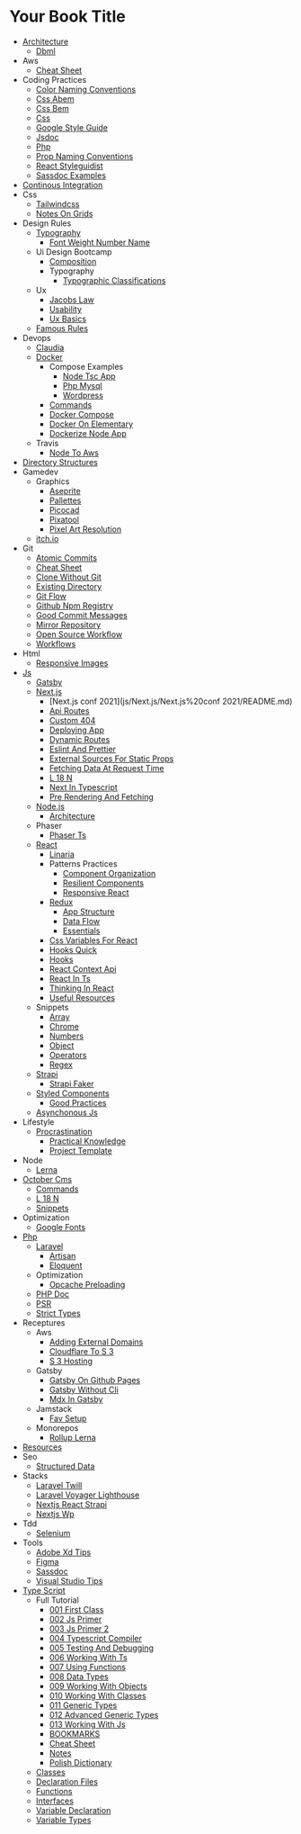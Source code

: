 # Your Book Title

- [Architecture](architecture/README.md)
  * [Dbml](architecture/dbml.md)
- Aws
  * [Cheat Sheet](aws/cheat-sheet.md)
- Coding Practices
  * [Color Naming Conventions](coding-practices/color-naming-conventions.md)
  * [Css Abem](coding-practices/css-abem.md)
  * [Css Bem](coding-practices/css-bem.md)
  * [Css](coding-practices/css.md)
  * [Google Style Guide](coding-practices/google-style-guide.md)
  * [Jsdoc](coding-practices/jsdoc.md)
  * [Php](coding-practices/php.md)
  * [Prop Naming Conventions](coding-practices/prop-naming-conventions.md)
  * [React Styleguidist](coding-practices/react-styleguidist.md)
  * [Sassdoc Examples](coding-practices/sassdoc-examples.md)
- [Continous Integration](continous-integration/README.md)
- Css
  - [Tailwindcss](css/tailwindcss/README.md)
  * [Notes On Grids](css/notes-on-grids.md)
- Design Rules
  - [Typography](design-rules/typography/typography.md)
    * [Font Weight Number Name](design-rules/typography/font-weight-number-name.md)
  - Ui Design Bootcamp
    - [Composition](design-rules/ui-design-bootcamp/composition/composition.md)
    - Typography
      * [Typographic Classifications](design-rules/ui-design-bootcamp/typography/typographic-classifications.md)
  - Ux
    * [Jacobs Law](design-rules/ux/jacobs-law.md)
    * [Usability](design-rules/ux/usability.md)
    * [Ux Basics](design-rules/ux/ux-basics.md)
  * [Famous Rules](design-rules/famous-rules.md)
- Devops
  - [Claudia](devops/claudia/README.md)
  - [Docker](devops/docker/README.md)
    - Compose Examples
      * [Node Tsc App](devops/docker/compose-examples/node-tsc-app.md)
      * [Php Mysql](devops/docker/compose-examples/php-mysql.md)
      * [Wordpress](devops/docker/compose-examples/wordpress.md)
    * [Commands](devops/docker/commands.md)
    * [Docker Compose](devops/docker/docker-compose.md)
    * [Docker On Elementary](devops/docker/docker-on-elementary.md)
    * [Dockerize Node App](devops/docker/dockerize-node-app.md)
  - Travis
    * [Node To Aws](devops/travis/node-to-aws.md)
- [Directory Structures](directory-structures/README.md)
- Gamedev
  - Graphics
    * [Aseprite](gamedev/graphics/aseprite.md)
    * [Pallettes](gamedev/graphics/pallettes.md)
    * [Picocad](gamedev/graphics/picocad.md)
    * [Pixatool](gamedev/graphics/pixatool.md)
    * [Pixel Art Resolution](gamedev/graphics/pixel-art-resolution.md)
  - [itch.io](gamedev/itch.io/README.md)
- Git
  * [Atomic Commits](git/atomic-commits.md)
  * [Cheat Sheet](git/cheat-sheet.md)
  * [Clone Without Git](git/clone-without-git.md)
  * [Existing Directory](git/existing-directory.md)
  * [Git Flow](git/git-flow.md)
  * [Github Npm Registry](git/github-npm-registry.md)
  * [Good Commit Messages](git/good-commit-messages.md)
  * [Mirror Repository](git/mirror-repository.md)
  * [Open Source Workflow](git/open-source-workflow.md)
  * [Workflows](git/workflows.md)
- Html
  * [Responsive Images](html/responsive-images.md)
- [Js](js/README.md)
  - [Gatsby](js/Gatsby/README.md)
  - [Next.js](js/Next.js/README.md)
    - [Next.js conf 2021](js/Next.js/Next.js%20conf 2021/README.md)
    * [Api Routes](js/Next.js/api-routes.md)
    * [Custom 404](js/Next.js/custom-404.md)
    * [Deploying App](js/Next.js/deploying-app.md)
    * [Dynamic Routes](js/Next.js/dynamic-routes.md)
    * [Eslint And Prettier](js/Next.js/eslint-and-prettier.md)
    * [External Sources For Static Props](js/Next.js/external-sources-for-static-props.md)
    * [Fetching Data At Request Time](js/Next.js/fetching-data-at-request-time.md)
    * [L 18 N](js/Next.js/l18n.md)
    * [Next In Typescript](js/Next.js/next-in-typescript.md)
    * [Pre Rendering And Fetching](js/Next.js/pre-rendering-and-fetching.md)
  - [Node.js](js/Node.js/README.md)
    * [Architecture](js/Node.js/architecture.md)
  - Phaser
    * [Phaser Ts](js/Phaser/phaser-ts.md)
  - [React](js/React/README.md)
    - [Linaria](js/React/Linaria/README.md)
    - Patterns Practices
      * [Component Organization](js/React/patterns-practices/component-organization.md)
      * [Resilient Components](js/React/patterns-practices/resilient-components.md)
      * [Responsive React](js/React/patterns-practices/responsive-react.md)
    - [Redux](js/React/Redux/README.md)
      * [App Structure](js/React/Redux/app-structure.md)
      * [Data Flow](js/React/Redux/data-flow.md)
      * [Essentials](js/React/Redux/essentials.md)
    * [Css Variables For React](js/React/css-variables-for-react.md)
    * [Hooks Quick](js/React/hooks-quick.md)
    * [Hooks](js/React/hooks.md)
    * [React Context Api](js/React/react-context-api.md)
    * [React In Ts](js/React/react-in-ts.md)
    * [Thinking In React](js/React/thinking-in-react.md)
    * [Useful Resources](js/React/useful-resources.md)
  - Snippets
    * [Array](js/snippets/array.md)
    * [Chrome](js/snippets/chrome.md)
    * [Numbers](js/snippets/numbers.md)
    * [Object](js/snippets/object.md)
    * [Operators](js/snippets/operators.md)
    * [Regex](js/snippets/regex.md)
  - [Strapi](js/Strapi/README.md)
    * [Strapi Faker](js/Strapi/strapi-faker.md)
  - [Styled Components](js/styled-components/README.md)
    * [Good Practices](js/styled-components/good-practices.md)
  * [Asynchonous Js](js/asynchonous-js.md)
- Lifestyle
  - [Procrastination](lifestyle/procrastination/README.md)
    * [Practical Knowledge](lifestyle/procrastination/practical-knowledge.md)
    * [Project Template](lifestyle/procrastination/project-template.md)
- Node
  * [Lerna](node/lerna.md)
- [October Cms](october-cms/README.md)
  * [Commands](october-cms/commands.md)
  * [L 18 N](october-cms/l18n.md)
  * [Snippets](october-cms/snippets.md)
- Optimization
  * [Google Fonts](optimization/google-fonts.md)
- [Php](php/README.md)
  - [Laravel](php/laravel/README.md)
    * [Artisan](php/laravel/artisan.md)
    * [Eloquent](php/laravel/eloquent.md)
  - Optimization
    * [Opcache Preloading](php/optimization/opcache-preloading.md)
  * [PHP Doc](php/PHPDoc.md)
  * [PSR](php/PSR.md)
  * [Strict Types](php/Strict-types.md)
- Receptures
  - Aws
    * [Adding External Domains](receptures/aws/adding-external-domains.md)
    * [Cloudflare To S 3](receptures/aws/cloudflare-to-s3.md)
    * [S 3 Hosting](receptures/aws/s3-hosting.md)
  - Gatsby
    * [Gatsby On Github Pages](receptures/Gatsby/gatsby-on-github-pages.md)
    * [Gatsby Without Cli](receptures/Gatsby/gatsby-without-cli.md)
    * [Mdx In Gatsby](receptures/Gatsby/mdx-in-gatsby.md)
  - Jamstack
    * [Fav Setup](receptures/jamstack/fav-setup.md)
  - Monorepos
    * [Rollup Lerna](receptures/monorepos/rollup-lerna.md)
- [Resources](resources/README.md)
- Seo
  * [Structured Data](seo/structured-data.md)
- Stacks
  * [Laravel Twill](stacks/laravel-twill.md)
  * [Laravel Voyager Lighthouse](stacks/laravel-voyager-lighthouse.md)
  * [Nextjs React Strapi](stacks/nextjs-react-strapi.md)
  * [Nextjs Wp](stacks/nextjs-wp.md)
- Tdd
  - [Selenium](tdd/selenium/README.md)
- Tools
  * [Adobe Xd Tips](tools/adobe-xd-tips.md)
  * [Figma](tools/figma.md)
  * [Sassdoc](tools/sassdoc.md)
  * [Visual Studio Tips](tools/visual-studio-tips.md)
- [Type Script](type-script/README.md)
  - Full Tutorial
    * [001 First Class](type-script/full-tutorial/001-first-class.md)
    * [002 Js Primer](type-script/full-tutorial/002-js-primer.md)
    * [003 Js Primer 2](type-script/full-tutorial/003-js-primer-2.md)
    * [004 Typescript Compiler](type-script/full-tutorial/004-typescript-compiler.md)
    * [005 Testing And Debugging](type-script/full-tutorial/005-testing-and-debugging.md)
    * [006 Working With Ts](type-script/full-tutorial/006-working-with-ts.md)
    * [007 Using Functions](type-script/full-tutorial/007-using-functions.md)
    * [008 Data Types](type-script/full-tutorial/008-data-types.md)
    * [009 Working With Objects](type-script/full-tutorial/009-working-with-objects.md)
    * [010 Working With Classes](type-script/full-tutorial/010-working-with-classes.md)
    * [011 Generic Types](type-script/full-tutorial/011-generic-types.md)
    * [012 Advanced Generic Types](type-script/full-tutorial/012-advanced-generic-types.md)
    * [013 Working With Js](type-script/full-tutorial/013-working-with-js.md)
    * [BOOKMARKS](type-script/full-tutorial/BOOKMARKS.md)
    * [Cheat Sheet](type-script/full-tutorial/cheat-sheet.md)
    * [Notes](type-script/full-tutorial/notes.md)
    * [Polish Dictionary](type-script/full-tutorial/polish-dictionary.md)
  * [Classes](type-script/classes.md)
  * [Declaration Files](type-script/declaration-files.md)
  * [Functions](type-script/functions.md)
  * [Interfaces](type-script/interfaces.md)
  * [Variable Declaration](type-script/variable-declaration.md)
  * [Variable Types](type-script/variable-types.md)
